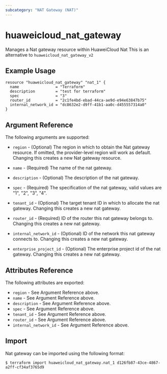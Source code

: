 ```yaml
---
subcategory: "NAT Gateway (NAT)"
---
```


# huaweicloud\_nat\_gateway

Manages a Nat gateway resource within HuaweiCloud Nat
This is an alternative to `huaweicloud_nat_gateway_v2`

## Example Usage

```hcl
resource "huaweicloud_nat_gateway" "nat_1" {
  name                = "Terraform"
  description         = "test for terraform"
  spec                = "3"
  router_id           = "2c1fe4bd-ebad-44ca-ae9d-e94e63847b75"
  internal_network_id = "dc8632e2-d9ff-41b1-aa0c-d455557314a0"
}
```

## Argument Reference

The following arguments are supported:

* `region` - (Optional) The region in which to obtain the Nat gateway resource. If omitted, the provider-level region will work as default. Changing this creates a new Nat gateway resource.

* `name` - (Required) The name of the nat gateway.

* `description` - (Optional) The description of the nat gateway.

* `spec` - (Required) The specification of the nat gateway, valid values are "1",
    "2", "3", "4".

* `tenant_id` - (Optional) The target tenant ID in which to allocate the nat
    gateway. Changing this creates a new nat gateway.

* `router_id` - (Required) ID of the router this nat gateway belongs to. Changing
    this creates a new nat gateway.

* `internal_network_id` - (Optional) ID of the network this nat gateway connects to.
    Changing this creates a new nat gateway.

* `enterprise_project_id` - (Optional) The enterprise project id of the nat gateway. 
    Changing this creates a new nat gateway.

## Attributes Reference

The following attributes are exported:

* `region` - See Argument Reference above.
* `name` - See Argument Reference above.
* `description` - See Argument Reference above.
* `spec` - See Argument Reference above.
* `tenant_id` - See Argument Reference above.
* `router_id` - See Argument Reference above.
* `internal_network_id` - See Argument Reference above.

## Import

Nat gateway can be imported using the following format:

```
$ terraform import huaweicloud_nat_gateway.nat_1 d126fb87-43ce-4867-a2ff-cf34af3765d9
```
